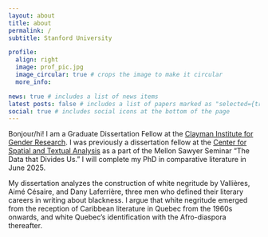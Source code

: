 ```yaml
---
layout: about
title: about
permalink: /
subtitle: Stanford University

profile:
  align: right
  image: prof_pic.jpg
  image_circular: true # crops the image to make it circular
  more_info:

news: true # includes a list of news items
latest posts: false # includes a list of papers marked as "selected={true}"
social: true # includes social icons at the bottom of the page
---
```


Bonjour/hi! I am a Graduate Dissertation Fellow at the [Clayman Institute for Gender Research](https://gender.stanford.edu/). I was previously a dissertation fellow at the [Center for Spatial and Textual Analysis](https://cesta.stanford.edu/) as a part of the Mellon Sawyer Seminar “The Data that Divides Us.” I will complete my PhD in comparative literature in June 2025. 

My dissertation analyzes the construction of white negritude by Vallières, Aimé Césaire, and Dany Laferrière, three men who defined their literary careers in writing about blackness. I argue that white negritude emerged from the reception of Caribbean literature in Quebec from the 1960s onwards, and white Quebec’s identification with the Afro-diaspora thereafter.
